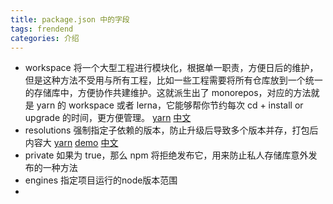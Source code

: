 ```yaml
---
title: package.json 中的字段
tags: frendend
categories: 介绍
---
```


- workspace
  将一个大型工程进行模块化，根据单一职责，方便日后的维护，但是这种方法不受用与所有工程，比如一些工程需要将所有仓库放到一个统一的存储库中，方便协作共建维护。这就派生出了 monorepos，对应的方法就是 yarn 的 workspace 或者 lerna，它能够帮你节约每次 cd + install or upgrade 的时间，更方便管理。
  [yarn](https://yarnpkg.com/blog/2017/08/02/introducing-workspaces/)
  [中文](https://hateonion.me/posts/b2b0/)
- resolutions
  强制指定子依赖的版本，防止升级后导致多个版本并存，打包后内容大
  [yarn](https://yarnpkg.com/lang/en/docs/selective-version-resolutions/)
  [demo](https://juffalow.com/javascript/how-yarn-resolutions-can-save-you)
  [中文](https://blog.hakurouken.me/2018/08/05/yarn-versions/)
- private
  如果为 true，那么 npm 将拒绝发布它，用来防止私人存储库意外发布的一种方法
- engines
  指定项目运行的node版本范围
-
